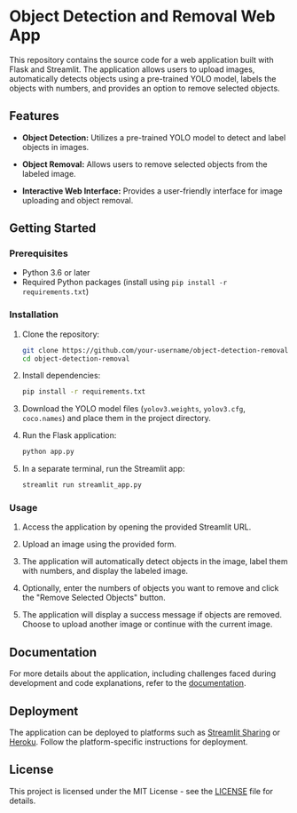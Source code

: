 # Object Detection and Removal Web App

This repository contains the source code for a web application built with Flask and Streamlit. The application allows users to upload images, automatically detects objects using a pre-trained YOLO model, labels the objects with numbers, and provides an option to remove selected objects.

## Features

- **Object Detection:** Utilizes a pre-trained YOLO model to detect and label objects in images.

- **Object Removal:** Allows users to remove selected objects from the labeled image.

- **Interactive Web Interface:** Provides a user-friendly interface for image uploading and object removal.

## Getting Started

### Prerequisites

- Python 3.6 or later
- Required Python packages (install using `pip install -r requirements.txt`)

### Installation

1. Clone the repository:

    ```bash
    git clone https://github.com/your-username/object-detection-removal.git
    cd object-detection-removal
    ```

2. Install dependencies:

    ```bash
    pip install -r requirements.txt
    ```

3. Download the YOLO model files (`yolov3.weights`, `yolov3.cfg`, `coco.names`) and place them in the project directory.

4. Run the Flask application:

    ```bash
    python app.py
    ```

5. In a separate terminal, run the Streamlit app:

    ```bash
    streamlit run streamlit_app.py
    ```

### Usage

1. Access the application by opening the provided Streamlit URL.

2. Upload an image using the provided form.

3. The application will automatically detect objects in the image, label them with numbers, and display the labeled image.

4. Optionally, enter the numbers of objects you want to remove and click the "Remove Selected Objects" button.

5. The application will display a success message if objects are removed. Choose to upload another image or continue with the current image.

## Documentation

For more details about the application, including challenges faced during development and code explanations, refer to the [documentation](documentation.md).

## Deployment

The application can be deployed to platforms such as [Streamlit Sharing](https://www.streamlit.io/sharing) or [Heroku](https://www.heroku.com/). Follow the platform-specific instructions for deployment.

## License

This project is licensed under the MIT License - see the [LICENSE](LICENSE) file for details.
